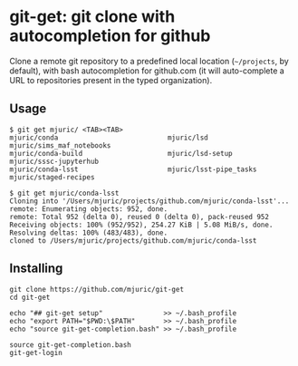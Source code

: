 # git-get: git clone with autocompletion for github

Clone a remote git repository to a predefined local location (`~/projects`,
by default), with bash autocompletion for github.com (it will auto-complete
a URL to repositories present in the typed organization).

## Usage

```
$ git get mjuric/ <TAB><TAB>
mjuric/conda                           mjuric/lsd                             mjuric/sims_maf_notebooks
mjuric/conda-build                     mjuric/lsd-setup                       mjuric/sssc-jupyterhub
mjuric/conda-lsst                      mjuric/lsst-pipe_tasks                 mjuric/staged-recipes

$ git get mjuric/conda-lsst
Cloning into '/Users/mjuric/projects/github.com/mjuric/conda-lsst'...
remote: Enumerating objects: 952, done.
remote: Total 952 (delta 0), reused 0 (delta 0), pack-reused 952
Receiving objects: 100% (952/952), 254.27 KiB | 5.08 MiB/s, done.
Resolving deltas: 100% (483/483), done.
cloned to /Users/mjuric/projects/github.com/mjuric/conda-lsst
```

## Installing

```
git clone https://github.com/mjuric/git-get
cd git-get

echo "## git-get setup"               >> ~/.bash_profile
echo "export PATH="$PWD:\$PATH"       >> ~/.bash_profile
echo "source git-get-completion.bash" >> ~/.bash_profile

source git-get-completion.bash
git-get-login
```
